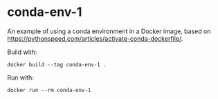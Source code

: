 # conda-env-1

An example of using a conda environment in a Docker image,
based on https://pythonspeed.com/articles/activate-conda-dockerfile/.

Build with:
```
docker build --tag conda-env-1 .
```

Run with:
```
docker run --rm conda-env-1
```
